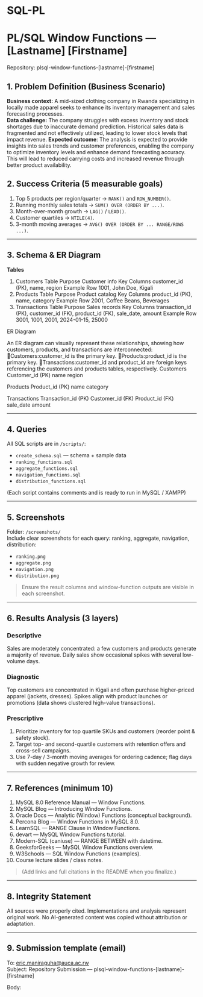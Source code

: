 # SQL-PL
# PL/SQL Window Functions — [Lastname] [Firstname]
Repository: plsql-window-functions-[lastname]-[firstname]

## 1. Problem Definition (Business Scenario)
**Business context:** A mid-sized clothing company in Rwanda specializing in locally made apparel seeks to enhance its inventory management and sales forecasting processes.  
**Data challenge:** The company struggles with excess inventory and stock shortages due to inaccurate demand prediction. Historical sales data is fragmented and not effectively utilized, leading to lower stock levels that impact revenue.
**Expected outcome**: The analysis is expected to provide insights into sales trends and customer preferences, enabling the company to optimize inventory levels and enhance demand forecasting accuracy. This will lead to reduced carrying costs and increased revenue through better product availability.

## 2. Success Criteria (5 measurable goals)
1. Top 5 products per region/quarter → `RANK()` and `ROW_NUMBER()`.  
2. Running monthly sales totals → `SUM() OVER (ORDER BY ...)`.  
3. Month-over-month growth → `LAG()` / `LEAD()`.  
4. Customer quartiles → `NTILE(4)`.  
5. 3-month moving averages → `AVG() OVER (ORDER BY ... RANGE/ROWS ...)`.

---

## 3. Schema & ER Diagram
**Tables**
1. Customers Table
Purpose	Customer info
Key Columns	customer_id (PK), name, region
Example Row	1001, John Doe, Kigali
2. Products Table
Purpose	Product catalog
Key Columns	product_id (PK), name, category
Example Row	2001, Coffee Beans, Beverages
3. Transactions Table
Purpose	Sales records
Key Columns	transaction_id (PK), customer_id (FK), product_id (FK), sale_date, amount
Example Row	3001, 1001, 2001, 2024-01-15, 25000

ER Diagram

An ER diagram can visually represent these relationships, showing how customers, products, and transactions are interconnected:
Customers:customer_id is the primary key.
Products:product_id is the primary key.
Transactions:customer_id and product_id are foreign keys referencing the customers and products tables, respectively.
Customers
Customer_id (PK)	name	region

Products
Product_id (PK)	name	category

Transactions
Transaction_id (PK)	Customer_id (FK)	Product_id (FK)	sale_date	amount


---

## 4. Queries
All SQL scripts are in `/scripts/`:
- `create_schema.sql` — schema + sample data
- `ranking_functions.sql`
- `aggregate_functions.sql`
- `navigation_functions.sql`
- `distribution_functions.sql`

(Each script contains comments and is ready to run in MySQL / XAMPP)

---

## 5. Screenshots
Folder: `/screenshots/`  
Include clear screenshots for each query: ranking, aggregate, navigation, distribution:
- `ranking.png`
- `aggregate.png`
- `navigation.png`
- `distribution.png`

> Ensure the result columns and window-function outputs are visible in each screenshot.

---

## 6. Results Analysis (3 layers)

### Descriptive
Sales are moderately concentrated: a few customers and products generate a majority of revenue. Daily sales show occasional spikes with several low-volume days.

### Diagnostic
Top customers are concentrated in Kigali and often purchase higher-priced apparel (jackets, dresses). Spikes align with product launches or promotions (data shows clustered high-value transactions).

### Prescriptive
1. Prioritize inventory for top quartile SKUs and customers (reorder point & safety stock).  
2. Target top- and second-quartile customers with retention offers and cross-sell campaigns.  
3. Use 7-day / 3-month moving averages for ordering cadence; flag days with sudden negative growth for review.

---

## 7. References (minimum 10)
1. MySQL 8.0 Reference Manual — Window Functions.  
2. MySQL Blog — Introducing Window Functions.  
3. Oracle Docs — Analytic (Window) Functions (conceptual background).  
4. Percona Blog — Window Functions in MySQL 8.0.  
5. LearnSQL — RANGE Clause in Window Functions.  
6. devart — MySQL Window Functions tutorial.  
7. Modern-SQL (caniuse) — RANGE BETWEEN with datetime.  
8. GeeksforGeeks — MySQL Window Functions overview.  
9. W3Schools — SQL Window Functions (examples).  
10. Course lecture slides / class notes.

> (Add links and full citations in the README when you finalize.)

---

## 8. Integrity Statement
All sources were properly cited. Implementations and analysis represent original work. No AI-generated content was copied without attribution or adaptation.

---

## 9. Submission template (email)
To: eric.maniraguha@auca.ac.rw  
Subject: Repository Submission — plsql-window-functions-[lastname]-[firstname]

Body:
